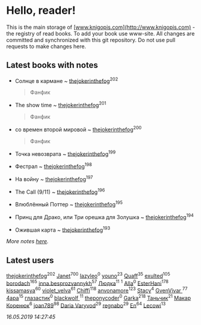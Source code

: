 # Hello, reader!
This is the main storage of [www.knigopis.com](http://www.knigopis.com) - the registry of read books.
To add your book use www-site. All changes are committed and synchronized with this git repository.
Do not use pull requests to make changes here.


## Latest books with notes
* Солнце в кармане ~ [thejokerinthefog](users/317/317244423-vkontakte)<sup>202</sup>
    > Фанфик

* The show time ~ [thejokerinthefog](users/317/317244423-vkontakte)<sup>201</sup>
    > Фанфик

* со времен второй мировой ~ [thejokerinthefog](users/317/317244423-vkontakte)<sup>200</sup>
    > Фанфик

* Точка невозврата ~ [thejokerinthefog](users/317/317244423-vkontakte)<sup>199</sup>

* Фестрал ~ [thejokerinthefog](users/317/317244423-vkontakte)<sup>198</sup>

* На войну ~ [thejokerinthefog](users/317/317244423-vkontakte)<sup>197</sup>

* The Call (9/11) ~ [thejokerinthefog](users/317/317244423-vkontakte)<sup>196</sup>

* Влюблённый Поттер ~ [thejokerinthefog](users/317/317244423-vkontakte)<sup>195</sup>

* Принц для Драко, или Три орешка для Золушка ~ [thejokerinthefog](users/317/317244423-vkontakte)<sup>194</sup>

* Ожившая карта ~ [thejokerinthefog](users/317/317244423-vkontakte)<sup>193</sup>


_More notes [here](latest_books_with_notes.md)._


## Latest users
[thejokerinthefog](users/317/317244423-vkontakte)<sup>202</sup> 
[Janet](users/108/108113656204404967440-google)<sup>700</sup> 
[lazyleo](users/116/116845519572391639637-google)<sup>0</sup> 
[youno](users/302/302928912-vkontakte)<sup>23</sup> 
[Quaff](users/122/12267158-vkontakte)<sup>35</sup> 
[exulted](users/100/100599204551896265722-google)<sup>105</sup> 
[borodach](users/157/15706320-vkontakte)<sup>165</sup> 
[inna.besprozvannykh](users/733/73323849-yandex)<sup>57</sup> 
[Людка](users/111/111038749-vkontakte)<sup>11</sup> 
[](users/114/114792281744850455512-google)<sup>1</sup> 
[Alla](users/103/103352250712959229257-google)<sup>0</sup> 
[EsterHani](users/305/30558181-vkontakte)<sup>178</sup> 
[kissamasya](users/684/68439978-vkontakte)<sup>60</sup> 
[violet_velva](users/116/116961712580551399099-google)<sup>61</sup> 
[Chiffi](users/105/105831994080785626680-google)<sup>118</sup> 
[anvonamore](users/595/5957175-vkontakte)<sup>123</sup> 
[Stacy](users/309/30902475-vkontakte)<sup>4</sup> 
[GvenVivar ](users/158/158266434925901-facebook)<sup>77</sup> 
[4apa](users/117/117392596378069249667-google)<sup>15</sup> 
[глазастик](users/115/115257673890455357280-google)<sup>0</sup> 
[blackwolf ](users/236/236639644-vkontakte)<sup>11</sup> 
[theponycoder](users/195/195144442-vkontakte)<sup>0</sup> 
[Garka](users/115/115753719718250012620-google)<sup>218</sup> 
[Таньчик](users/209/2096581563762610-facebook)<sup>21</sup> 
[Макар Коренюк](users/126/126368737-vkontakte)<sup>6</sup> 
[joan789](users/240/2401650-vkontakte)<sup>98</sup> 
[Daria Varyvod](users/829/829893410524253-facebook)<sup>29</sup> 
[regnabo](users/870/870059322-yandex)<sup>29</sup> 
[En](users/333/333646551-vkontakte)<sup>64</sup> 
[Lecowi](users/521/521873425-vkontakte)<sup>13</sup> 


_16.05.2019 14:27:45_
